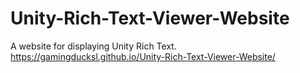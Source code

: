 # Unity-Rich-Text-Viewer-Website
A website for displaying Unity Rich Text.
https://gamingducksl.github.io/Unity-Rich-Text-Viewer-Website/
